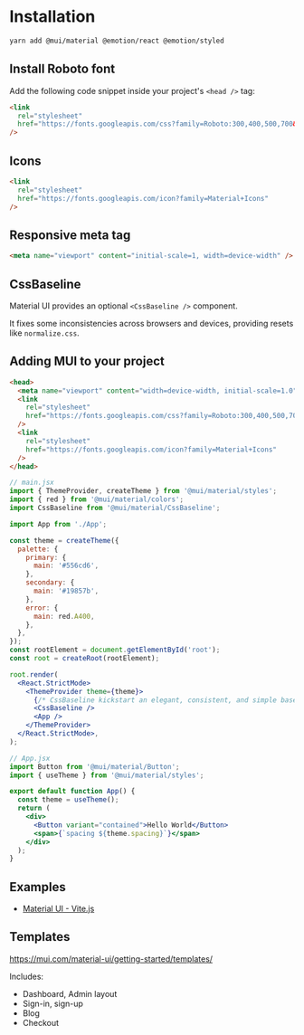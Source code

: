 # Installation

```bash
yarn add @mui/material @emotion/react @emotion/styled
```

## Install Roboto font

Add the following code snippet inside your project's `<head />` tag:

```html
<link
  rel="stylesheet"
  href="https://fonts.googleapis.com/css?family=Roboto:300,400,500,700&display=swap"
/>
```

## Icons

```html
<link
  rel="stylesheet"
  href="https://fonts.googleapis.com/icon?family=Material+Icons"
/>
```

## Responsive meta tag

```html
<meta name="viewport" content="initial-scale=1, width=device-width" />
```


## CssBaseline

Material UI provides an optional `<CssBaseline />` component.

It fixes some inconsistencies across browsers and devices, providing resets like `normalize.css`.


## Adding MUI to your project

```html
<head>
  <meta name="viewport" content="width=device-width, initial-scale=1.0" />
  <link
    rel="stylesheet"
    href="https://fonts.googleapis.com/css?family=Roboto:300,400,500,700&display=swap"
  />
  <link
    rel="stylesheet"
    href="https://fonts.googleapis.com/icon?family=Material+Icons"
  />
</head>
```


```jsx
// main.jsx
import { ThemeProvider, createTheme } from '@mui/material/styles';
import { red } from '@mui/material/colors';
import CssBaseline from '@mui/material/CssBaseline';

import App from './App';

const theme = createTheme({
  palette: {
    primary: {
      main: '#556cd6',
    },
    secondary: {
      main: '#19857b',
    },
    error: {
      main: red.A400,
    },
  },
});
const rootElement = document.getElementById('root');
const root = createRoot(rootElement);

root.render(
  <React.StrictMode>
    <ThemeProvider theme={theme}>
      {/* CssBaseline kickstart an elegant, consistent, and simple baseline to build upon. */}
      <CssBaseline />
      <App />
    </ThemeProvider>
  </React.StrictMode>,
);
```

```jsx
// App.jsx
import Button from '@mui/material/Button';
import { useTheme } from '@mui/material/styles';

export default function App() {
  const theme = useTheme();
  return (
    <div>
      <Button variant="contained">Hello World</Button>
      <span>{`spacing ${theme.spacing}`}</span>
    </div>
  );
}
```


## Examples

- [Material UI - Vite.js](https://github.com/mui/material-ui/tree/master/examples/material-vite/)



## Templates

https://mui.com/material-ui/getting-started/templates/

Includes:

- Dashboard, Admin layout
- Sign-in, sign-up
- Blog
- Checkout